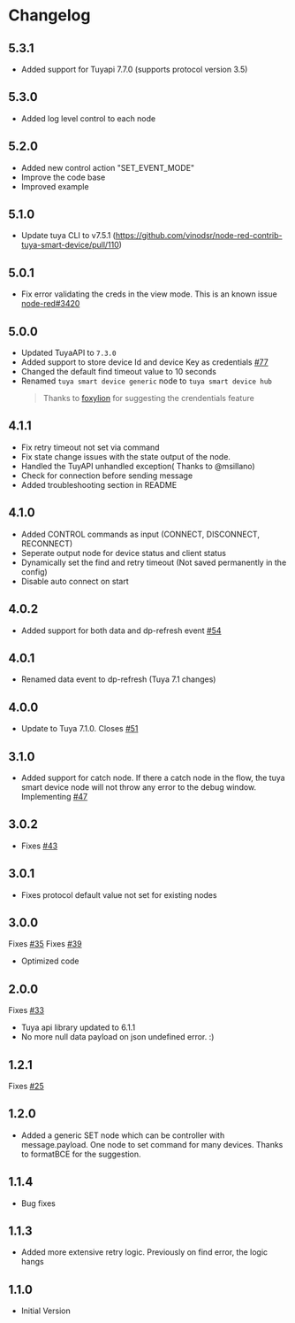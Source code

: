 # Changelog

## 5.3.1

- Added support for Tuyapi 7.7.0 (supports protocol version 3.5)

## 5.3.0

- Added log level control to each node

## 5.2.0

- Added new control action "SET_EVENT_MODE"
- Improve the code base
- Improved example

## 5.1.0

- Update tuya CLI to v7.5.1 (https://github.com/vinodsr/node-red-contrib-tuya-smart-device/pull/110)

## 5.0.1

- Fix error validating the creds in the view mode. This is an known issue [node-red#3420](https://github.com/node-red/node-red/issues/3420)

## 5.0.0

- Updated TuyaAPI to `7.3.0`
- Added support to store device Id and device Key as credentials [#77](https://github.com/vinodsr/node-red-contrib-tuya-smart-device/issues/77)
- Changed the default find timeout value to 10 seconds
- Renamed `tuya smart device generic` node to `tuya smart device hub`
  > Thanks to [foxylion](https://github.com/foxylion) for suggesting the crendentials feature

## 4.1.1

- Fix retry timeout not set via command
- Fix state change issues with the state output of the node.
- Handled the TuyAPI unhandled exception( Thanks to @msillano)
- Check for connection before sending message
- Added troubleshooting section in README

## 4.1.0

- Added CONTROL commands as input (CONNECT, DISCONNECT, RECONNECT)
- Seperate output node for device status and client status
- Dynamically set the find and retry timeout (Not saved permanently in the config)
- Disable auto connect on start

## 4.0.2

- Added support for both data and dp-refresh event [#54](https://github.com/vinodsr/node-red-contrib-tuya-smart-device/issues/54)

## 4.0.1

- Renamed data event to dp-refresh (Tuya 7.1 changes)

## 4.0.0

- Update to Tuya 7.1.0. Closes [#51](https://github.com/vinodsr/node-red-contrib-tuya-smart-device/issues/51)

## 3.1.0

- Added support for catch node. If there a catch node in the flow, the tuya smart device node will not throw any error to the debug window. Implementing [#47](https://github.com/vinodsr/node-red-contrib-tuya-smart-device/issues/47)

## 3.0.2

- Fixes [#43](https://github.com/vinodsr/node-red-contrib-tuya-smart-device/issues/43)

## 3.0.1

- Fixes protocol default value not set for existing nodes

## 3.0.0

Fixes [#35](https://github.com/vinodsr/node-red-contrib-tuya-smart-device/issues/35)
Fixes [#39](https://github.com/vinodsr/node-red-contrib-tuya-smart-device/issues/39)

- Optimized code

## 2.0.0

Fixes [#33](https://github.com/vinodsr/node-red-contrib-tuya-smart-device/issues/33)

- Tuya api library updated to 6.1.1
- No more null data payload on json undefined error. :)

## 1.2.1

Fixes [#25](https://github.com/vinodsr/node-red-contrib-tuya-smart-device/issues/25)

## 1.2.0

- Added a generic SET node which can be controller with message.payload. One node to set command for many devices. Thanks to formatBCE for the suggestion.

## 1.1.4

- Bug fixes

## 1.1.3

- Added more extensive retry logic. Previously on find error, the logic hangs

## 1.1.0

- Initial Version
